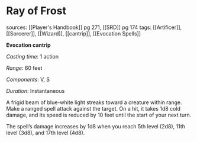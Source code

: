 # Ray of Frost
sources: [[Player's Handbook]] pg 271, [[SRD]] pg 174
tags: [[Artificer]], [[Sorcerer]], [[Wizard]], [[cantrip]], [[Evocation Spells]]

**Evocation cantrip**

*Casting time*: 1 action

*Range*: 60 feet

*Components*: V, S

*Duration*: Instantaneous

A frigid beam of blue-white light streaks toward a creature within range. Make a ranged spell attack against the target. On a hit, it takes 1d8 cold damage, and its speed is reduced by 10 feet until the start of your next turn.

The spell’s damage increases by 1d8 when you reach 5th level (2d8), 11th level (3d8), and 17th level (4d8).
